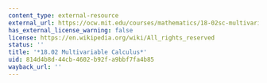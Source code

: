 ```yaml
---
content_type: external-resource
external_url: https://ocw.mit.edu/courses/mathematics/18-02sc-multivariable-calculus-fall-2010/
has_external_license_warning: false
license: https://en.wikipedia.org/wiki/All_rights_reserved
status: ''
title: '*18.02 Multivariable Calculus*'
uid: 814d4b8d-44cb-4602-b92f-a9bbf7fa4b85
wayback_url: ''
---
```

